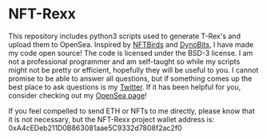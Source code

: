 # NFT-Rexx

This repository includes python3 scripts used to generate T-Rex's and upload them to OpenSea. Inspired by [NFTBirds](https://twitter.com/NFTBirds) and [DynoBits](https://twitter.com/dyno_bits), I have made my code open source! The code is licensed under the BSD-3 license. I am not a professional programmer and am self-taught so while my scripts might not be pretty or efficient, hopefully they will be useful to you. I cannot promise to be able to answer all questions, but if something comes up the best place to ask questions is my [Twitter](https://twitter.com/NFT_Rexx). If it has been helpful for you, consider checking out my [OpenSea page](https://opensea.io/collection/nft-rexx)!

If you feel compelled to send ETH or NFTs to me directly, please know that it is not necessary, but the NFT-Rexx project wallet address is: 0xA4cEDeb211D0B863081aae5C9332d7808f2ac2f0
